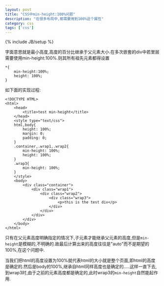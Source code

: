 ```yaml
---
layout: post
title: "CSS中min-height:100%问题"
description: "在很多布局中,都需要用到100%这个属性"
category: css
tags: ['css']
---
```

{% include JB/setup %}

字面意思就是最小高度,高度的百分比继承于父元素大小.在多次嵌套的div中若里层需要使用min-height:100%.则其所有祖先元素都得设置

    *{
        min-height:100%;
        height: 100%;
    }
如下面的实现过程:

    <!DOCTYPE HTML>
    <html>
        <head>
            <title>test min-height</title>
        </head>
        <style type="text/css">
        html,body{
            height: 100%;
            margin: 0;
            padding: 0;
        }
        .container,.wrap1,.wrap2{
            min-height: 100%;
            height: 100%;
        }
        .wrap3{
            min-height: 100%;
        }
        </style>
        <body>
            <div class="container">
                <div class="wrap1">
                    <div class="wrap2">
                        <div class="wrap3">
                            <p>this is the test div</p>
                        </div>
                    </div>
                </div>
            </div>
        </body>
    </html>
只有在父元素高度明确指定的情况下,子元素才能继承父元素的高度,但是`min-height`是模糊的,不明确的.故最后计算出来的高度往往是"auto"而不是期望的100%,在这个问题中.

当我们把html的高度设置为100%就代表html的大小就是整个页面,即html的高度是确定的.然后是body的100%,继承自html同样高度也是确定的.....这样一直下去,
到wrap3时,由于之前的元素高度都是确定的,此时wrap3的`min-height`自然能起作用.
